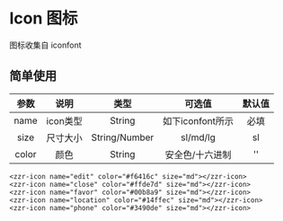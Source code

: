 # Icon 图标
图标收集自 iconfont 

## 简单使用

参数 | 说明 | 类型 | 可选值 | 默认值
:-: | :-: | :-: | :-: | :-:
name | icon类型 | String | 如下iconfont所示 | 必填| 
size | 尺寸大小| String/Number | sl/md/lg | sl |
color | 颜色 | String | 安全色/十六进制 | ''|

```
<zzr-icon name="edit" color="#f6416c" size="md"></zzr-icon>
<zzr-icon name="close" color="#ffde7d" size="md"></zzr-icon>
<zzr-icon name="favor" color="#00b8a9" size="md"></zzr-icon>
<zzr-icon name="location" color="#14ffec" size="md"></zzr-icon>
<zzr-icon name="phone" color="#3490de" size="md"></zzr-icon>
```

<ClientOnly>
  <icon-demos></icon-demos>
</ClientOnly>

